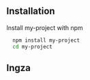 
## Installation

Install my-project with npm

```bash
  npm install my-project
  cd my-project
```
## Ingza
